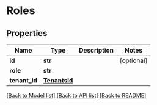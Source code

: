 # Roles

## Properties
Name | Type | Description | Notes
------------ | ------------- | ------------- | -------------
**id** | **str** |  | [optional] 
**role** | **str** |  | 
**tenant_id** | [**TenantsId**](TenantsId.md) |  | 

[[Back to Model list]](../README.md#documentation-for-models) [[Back to API list]](../README.md#documentation-for-api-endpoints) [[Back to README]](../README.md)


